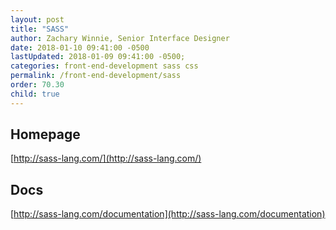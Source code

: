 ```yaml
---
layout: post
title: "SASS"
author: Zachary Winnie, Senior Interface Designer
date: 2018-01-10 09:41:00 -0500
lastUpdated: 2018-01-09 09:41:00 -0500;
categories: front-end-development sass css
permalink: /front-end-development/sass
order: 70.30
child: true
---
```


## Homepage

[http://sass-lang.com/](http://sass-lang.com/)

## Docs

[http://sass-lang.com/documentation](http://sass-lang.com/documentation)
